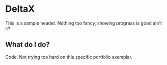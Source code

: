 # DeltaX

This is a sample header. Nothing too fancy, showing progress is good ain't it?

## What do I do?

Code. Not trying too hard on this specific portfolio exemplar.

